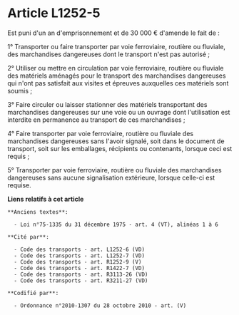 # Article L1252-5

Est puni d'un an d'emprisonnement et de 30 000 € d'amende le fait de :

1° Transporter ou faire transporter par voie ferroviaire, routière ou fluviale, des marchandises dangereuses dont le
transport n'est pas autorisé ;

2° Utiliser ou mettre en circulation par voie ferroviaire, routière ou fluviale des matériels aménagés pour le transport des
marchandises dangereuses qui n'ont pas satisfait aux visites et épreuves auxquelles ces matériels sont soumis ;

3° Faire circuler ou laisser stationner des matériels transportant des marchandises dangereuses sur une voie ou un ouvrage
dont l'utilisation est interdite en permanence au transport de ces marchandises ;

4° Faire transporter par voie ferroviaire, routière ou fluviale des marchandises dangereuses sans l'avoir signalé, soit dans
le document de transport, soit sur les emballages, récipients ou contenants, lorsque ceci est requis ;

5° Transporter par voie ferroviaire, routière ou fluviale des marchandises dangereuses sans aucune signalisation extérieure,
lorsque celle-ci est requise.

**Liens relatifs à cet article**

	**Anciens textes**:

	  - Loi n°75-1335 du 31 décembre 1975 - art. 4 (VT), alinéas 1 à 6

	**Cité par**:

	  - Code des transports - art. L1252-6 (VD)
	  - Code des transports - art. L1252-7 (VD)
	  - Code des transports - art. R1252-9 (V)
	  - Code des transports - art. R1422-7 (VD)
	  - Code des transports - art. R3113-26 (VD)
	  - Code des transports - art. R3211-27 (VD)

	**Codifié par**:

	  - Ordonnance n°2010-1307 du 28 octobre 2010 - art. (V)
